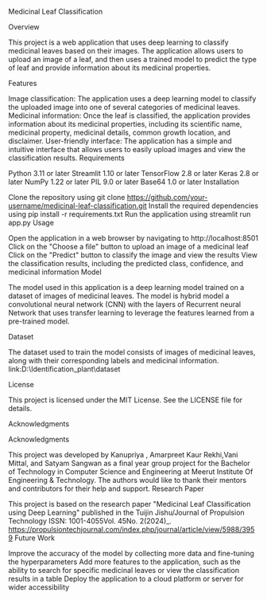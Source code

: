 Medicinal Leaf Classification

Overview

This project is a web application that uses deep learning to classify medicinal leaves based on their images. The application allows users to upload an image of a leaf, and then uses a trained model to predict the type of leaf and provide information about its medicinal properties.

Features

Image classification: The application uses a deep learning model to classify the uploaded image into one of several categories of medicinal leaves.
Medicinal information: Once the leaf is classified, the application provides information about its medicinal properties, including its scientific name, medicinal property, medicinal details, common growth location, and disclaimer.
User-friendly interface: The application has a simple and intuitive interface that allows users to easily upload images and view the classification results.
Requirements

Python 3.11 or later
Streamlit 1.10 or later
TensorFlow 2.8 or later
Keras 2.8 or later
NumPy 1.22 or later
PIL 9.0 or later
Base64 1.0 or later
Installation

Clone the repository using git clone https://github.com/your-username/medicinal-leaf-classification.git
Install the required dependencies using pip install -r requirements.txt
Run the application using streamlit run app.py
Usage

Open the application in a web browser by navigating to http://localhost:8501
Click on the "Choose a file" button to upload an image of a medicinal leaf
Click on the "Predict" button to classify the image and view the results
View the classification results, including the predicted class, confidence, and medicinal information
Model

The model used in this application is a deep learning model trained on a dataset of images of medicinal leaves. The model is  hybrid model a convolutional neural network (CNN) with the layers of Recurrent neural Network that uses transfer learning to leverage the features learned from a pre-trained model.

Dataset

The dataset used to train the model consists of images of medicinal leaves, along with their corresponding labels and medicinal information. link:D:\Identification_plant\dataset

License

This project is licensed under the MIT License. See the LICENSE file for details.

Acknowledgments

Acknowledgments

This project was developed by Kanupriya , Amarpreet Kaur Rekhi,Vani Mittal, and Satyam Sangwan as a final year group project for the Bachelor of Technology in Computer Science and Engineering at Meerut Institute Of Engineering & Technology. The authors would like to thank their mentors and contributors for their help and support.
Research Paper

This project is based on the research paper "Medicinal Leaf Classification using Deep Learning" published in the Tuijin Jishu/Journal of Propulsion Technology ISSN: 1001-4055Vol. 45No. 2(2024)_. https://propulsiontechjournal.com/index.php/journal/article/view/5988/3959
Future Work

Improve the accuracy of the model by collecting more data and fine-tuning the hyperparameters
Add more features to the application, such as the ability to search for specific medicinal leaves or view the classification results in a table
Deploy the application to a cloud platform or server for wider accessibility
